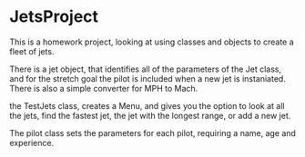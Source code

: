 # JetsProject

This is a homework project, looking at using classes and objects to create a fleet of jets.

There is a jet object, that identifies all of the parameters of the Jet class, and for the stretch goal the pilot is included when a new jet is instaniated.
There is also a simple converter for MPH to Mach.


the TestJets class, creates a Menu, and gives you the option to look at all the jets, find the fastest jet, the jet with the longest range, or add a new jet.


The pilot class sets the parameters for each pilot, requiring a name, age and experience.

